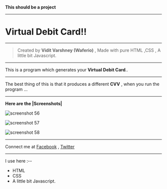 
**This should be a project**

***


# Virtual Debit Card!!

***

> Created by **Vidit Varshney (Waferio)**  , Made with pure HTML  ,CSS , A little bit Javascript.

***

This is a program which generates your **Virtual Debit Card**..


***
 
The best thing of this is that it produces a different **CVV** , when you run the program ...

***

**Here are the |Screenshots|**


![screenshot 56](https://user-images.githubusercontent.com/34159717/44857574-b9100080-ac8d-11e8-9b91-ea2802f30113.png)


![screenshot 57](https://user-images.githubusercontent.com/34159717/44858601-02f9e600-ac90-11e8-8bfc-8f64382bebdc.png)


![screenshot 58](https://user-images.githubusercontent.com/34159717/44858696-38063880-ac90-11e8-8e09-da227e0a5d9b.png)

***

Connect me at [Facebook](https://www.facebook.com/vidit.varshney222) , [Twitter](https://twitter.com/varshney_vidit)


***

I use here  :--

* HTML
* CSS
* A little bit Javascript. 


